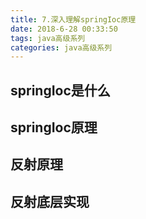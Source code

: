 ```yaml
---
title: 7.深入理解springIoc原理
date: 2018-6-28 00:33:50
tags: java高级系列
categories: java高级系列
---
```


## springIoc是什么

## springIoc原理

## 反射原理

## 反射底层实现
